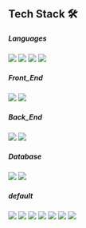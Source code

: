 ## Tech Stack 🛠

##### Languages
<img src="https://img.shields.io/badge/Javascript-ffb13b?style=flat-square&logo=javascript&logoColor=white"/> <img src="https://img.shields.io/badge/TypeScript-3178C6?style=flat-square&logo=typescript&logoColor=white"/>  <img src="https://img.shields.io/badge/Python-3766AB?style=flat-square&logo=Python&logoColor=white"/>  </a><img src="https://img.shields.io/badge/Java-007396?style=flat-square&logo=Java&logoColor=white"/>

##### Front_End
<img src="https://img.shields.io/badge/React-61DAFB?style=flat-square&logo=react&logoColor=white"/> <img src="https://img.shields.io/badge/Redux-764ABC?style=flat-square&logo=redux&logoColor=white"/>

##### Back_End
<img src="https://img.shields.io/badge/Node-339933?style=flat-square&logo=node.js&logoColor=white"/>  <img src="https://img.shields.io/badge/Express-000000?style=flat-square&logo=express&logoColor=white"/>

##### Database
<img src="https://img.shields.io/badge/Mysql-E6B91E?style=flat-square&logo=MySql&logoColor=white"/> <img src="https://img.shields.io/badge/MongoDB-47A248?style=flat-square&logo=MongoDB&logoColor=white"/>

##### default
<img src="https://img.shields.io/badge/Sketch-F7B500?style=flat-square&logo=Sketch&logoColor=white"/> <img src="https://img.shields.io/badge/Photoshop-31A8FF?style=flat-square&logo=Adobe-Photoshop&logoColor=white"/> <img src="https://img.shields.io/badge/Illustrator-FF9A00?style=flat-square&logo=Adobe-Illustrator&logoColor=white"/> <img src="https://img.shields.io/badge/Premiere-9999FF?style=flat-square&logo=Adobe-Premiere-Pro&logoColor=white"/> 
<img src="https://img.shields.io/badge/AfterEffects-9999FF?style=flat-square&logo=Adobe-After-Effects&logoColor=white"/> <img src="https://img.shields.io/badge/InDesign-FF3366?style=flat-square&logo=Adobe-InDesign&logoColor=white"/> <img src="https://img.shields.io/badge/Rhinoceros-801010?style=flat-square&logo=Rhinoceros&logoColor=white"/>

<!--
<p align="center">
    
    <img src="https://img.shields.io/badge/Android-3DDC84?style=flat-square&logo=android&logoColor=white"/>
    <img src="https://img.shields.io/badge/Django-092E20?style=flat-square&logo=Django&logoColor=white"/>
    <img src="https://img.shields.io/badge/JSP-007396?style=flat-square&logo=java&logoColor=white"/>
</p>

<p align="center">
    <img src="https://img.shields.io/badge/OracleDB-F80000?style=flat-square&logo=oracle&logoColor=white"/>
</p>

<p align="center">    
    <img src="https://img.shields.io/badge/aws-333664?style=flat-square&logo=amazon-aws&logoColor=white"/>
</p>


**Juhye-Kim/Juhye-Kim** is a ✨ _special_ ✨ repository because its `README.md` (this file) appears on your GitHub profile.

Here are some ideas to get you started:

- 🔭 I’m currently working on ...
- 🌱 I’m currently learning ...
- 👯 I’m looking to collaborate on ...
- 🤔 I’m looking for help with ...
- 💬 Ask me about ...
- 📫 How to reach me: ...
- 😄 Pronouns: ...
- ⚡ Fun fact: ...
-->
